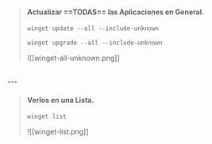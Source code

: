> #### Actualizar ==TODAS== las Aplicaciones en General.
>
> ``` PowerShell
> winget update --all --include-unknown
>
>
> ```
> 
> ``` PowerShell
> winget upgrade --all --include-unknown
> 
> 
> ```
> 
> ![[winget-all-unknown.png]]

<br>
---
<br>

> #### Verlos en una Lista.
> ``` PowerShell
> winget list
>
>
> ```
> ![[winget-list.png]]